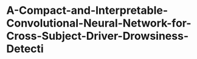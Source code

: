 # A-Compact-and-Interpretable-Convolutional-Neural-Network-for-Cross-Subject-Driver-Drowsiness-Detecti